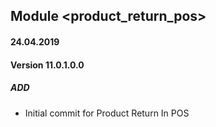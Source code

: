 ## Module <product_return_pos>

#### 24.04.2019
#### Version 11.0.1.0.0
##### ADD
- Initial commit for Product Return In POS
